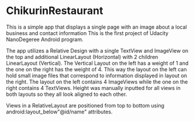 # ChikurinRestaurant
This is a simple app that displays a single page with an image about a local business and contact information
This is the first project of Udacity NanoDegeree Android program.

The app utilizes a Relative Design with a single TextView and ImageView on the top and additional LinearLayout (Horizontal)
with 2 children LinearLayout (Vertical). The Vertical Layout on the left has a weight of 1 and the one on the right has the
weight of 4. This way the layout on the left can hold small image files that correspond to information displayed in layout
on the right. The layout on the left contains 4 ImageViews while the one on the right contains 4 TextViews. Height was manually
inputted for all views in both layouts so they all look aligned to each other.

Views in a RelativeLayout are positioned from top to bottom using android:layout_below"@id/name" attributes.
